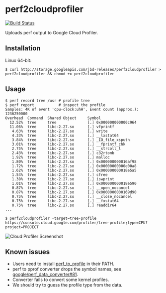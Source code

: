 # perf2cloudprofiler

[![Build Status](https://travis-ci.com/rakyll/perf2cloudprofiler.svg?token=Quf3mWAszVwsMXDMWxkm&branch=master)](https://travis-ci.com/rakyll/perf2cloudprofiler)

Uploads perf output to Google Cloud Profiler.

## Installation

Linux 64-bit:

```
$ curl http://storage.googleapis.com/jbd-releases/perf2cloudprofiler > perf2cloudprofiler && chmod +x perf2cloudprofiler
```

## Usage

```
$ perf record tree /usr # profile tree
$ perf report           # inspect the profile
Samples: 4K of event 'cpu-clock:uhH', Event count (approx.): 1236250000
Overhead  Command  Shared Object     Symbol
  12.52%  tree     tree              [.] 0x000000000000c964
  11.06%  tree     libc-2.27.so      [.] vfprintf
   4.63%  tree     libc-2.27.so      [.] write
   4.33%  tree     libc-2.27.so      [.] __lxstat64
   3.84%  tree     libc-2.27.so      [.] _IO_file_xsputn
   3.01%  tree     libc-2.27.so      [.] __fprintf_chk
   2.75%  tree     libc-2.27.so      [.] __strcoll_l
   2.43%  tree     libc-2.27.so      [.] c32rtomb
   1.92%  tree     libc-2.27.so      [.] malloc
   1.80%  tree     libc-2.27.so      [.] 0x000000000016af98
   1.72%  tree     libc-2.27.so      [.] 0x00000000000e00a8
   1.62%  tree     libc-2.27.so      [.] 0x000000000018e5a5
   1.54%  tree     libc-2.27.so      [.] cfree
   1.38%  tree     libc-2.27.so      [.] iswprint
   1.01%  tree     libc-2.27.so      [.] 0x000000000018e590
   0.87%  tree     libc-2.27.so      [.] __open_nocancel
   0.87%  tree     libc-2.27.so      [.] 0x0000000000169d90
   0.75%  tree     libc-2.27.so      [.] __close_nocancel
   0.75%  tree     libc-2.27.so      [.] __fxstat64
   0.75%  tree     libc-2.27.so      [.] readdir64
...

$ perf2cloudprofiler -target=tree-profile
https://console.cloud.google.com/profiler/tree-profile;type=CPU?project=PROJECT
```

![Cloud Profiler Screenshot](https://i.imgur.com/4jsjxzJ.png)

## Known issues

* Users need to install [perf_to_profile](https://github.com/google/perf_data_converter) in their PATH.
* perf to pprof converter drops the symbol names, see [google/perf_data_converter#81](https://github.com/google/perf_data_converter/issues/81).
* Converter fails to convert some kernel profiles.
* We should try to guess the profile type from the data.
